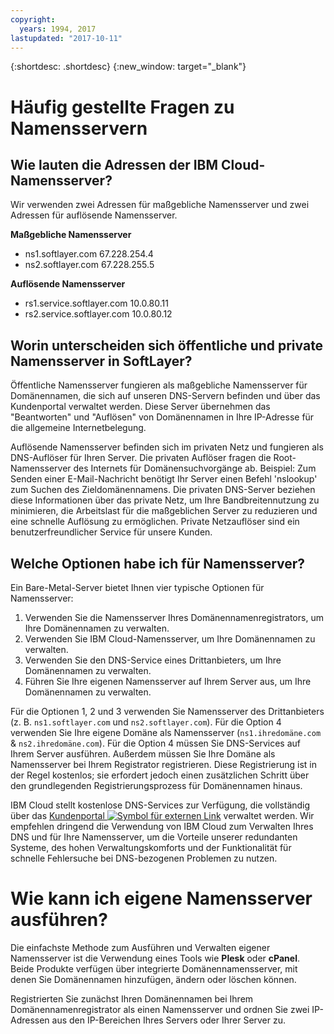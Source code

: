 ```yaml
---
copyright:
  years: 1994, 2017
lastupdated: "2017-10-11"
---
```


{:shortdesc: .shortdesc}
{:new_window: target="_blank"}

# Häufig gestellte Fragen zu Namensservern

## Wie lauten die Adressen der IBM Cloud-Namensserver?

Wir verwenden zwei Adressen für maßgebliche Namensserver und zwei Adressen für auflösende Namensserver.

**Maßgebliche Namensserver**

* ns1.softlayer.com 67.228.254.4
* ns2.softlayer.com 67.228.255.5

**Auflösende Namensserver**

* rs1.service.softlayer.com 10.0.80.11
* rs2.service.softlayer.com 10.0.80.12

<a name="27"></a>
## Worin unterscheiden sich öffentliche und private Namensserver in SoftLayer?

Öffentliche Namensserver fungieren als maßgebliche Namensserver für Domänennamen, die sich auf unseren DNS-Servern befinden und über das Kundenportal verwaltet werden. Diese Server übernehmen das "Beantworten" und "Auflösen" von Domänennamen in Ihre IP-Adresse für die allgemeine Internetbelegung.

Auflösende Namensserver befinden sich im privaten Netz und fungieren als DNS-Auflöser für Ihren Server. Die privaten Auflöser fragen die Root-Namensserver des Internets für Domänensuchvorgänge ab. Beispiel: Zum Senden einer E-Mail-Nachricht benötigt Ihr Server einen Befehl 'nslookup' zum Suchen des Zieldomänennamens. Die privaten DNS-Server beziehen diese Informationen über das private Netz, um Ihre Bandbreitennutzung zu minimieren, die Arbeitslast für die maßgeblichen Server zu reduzieren und eine schnelle Auflösung zu ermöglichen. Private Netzauflöser sind ein benutzerfreundlicher Service für unsere Kunden.

<a name="28"></a>
## Welche Optionen habe ich für Namensserver?

Ein Bare-Metal-Server bietet Ihnen vier typische Optionen für Namensserver:

1. Verwenden Sie die Namensserver Ihres Domänennamenregistrators, um Ihre Domänennamen zu verwalten.
2. Verwenden Sie IBM Cloud-Namensserver, um Ihre Domänennamen zu verwalten.
3. Verwenden Sie den DNS-Service eines Drittanbieters, um Ihre Domänennamen zu verwalten.
4. Führen Sie Ihre eigenen Namensserver auf Ihrem Server aus, um Ihre Domänennamen zu verwalten.

Für die Optionen 1, 2 und 3 verwenden Sie Namensserver des Drittanbieters (z. B. `ns1.softlayer.com` und `ns2.softlayer.com`). Für die Option 4 verwenden Sie Ihre eigene Domäne als Namensserver (`ns1.ihredomäne.com` & `ns2.ihredomäne.com`). Für die Option 4 müssen Sie DNS-Services auf Ihrem Server ausführen. Außerdem müssen Sie Ihre Domäne als Namensserver bei Ihrem Registrator registrieren. Diese Registrierung ist in der Regel kostenlos; sie erfordert jedoch einen zusätzlichen Schritt über den grundlegenden Registrierungsprozess für Domänennamen hinaus.

IBM Cloud stellt kostenlose DNS-Services zur Verfügung, die vollständig über das [Kundenportal ![Symbol für externen Link](../../icons/launch-glyph.svg "Symbol für externen Link")](https://control.softlayer.com/) verwaltet werden. Wir empfehlen dringend die Verwendung von IBM Cloud zum Verwalten Ihres DNS und für Ihre Namensserver, um die Vorteile unserer redundanten Systeme, des hohen Verwaltungskomforts und der Funktionalität für schnelle Fehlersuche bei DNS-bezogenen Problemen zu nutzen.


# Wie kann ich eigene Namensserver ausführen?

Die einfachste Methode zum Ausführen und Verwalten eigener Namensserver ist die Verwendung eines Tools wie **Plesk** oder **cPanel**. Beide Produkte verfügen über integrierte Domänennamensserver, mit denen Sie Domänennamen hinzufügen, ändern oder löschen können.

Registrierten Sie zunächst Ihren Domänennamen bei Ihrem Domänennamenregistrator als einen Namensserver und ordnen Sie zwei IP-Adressen aus den IP-Bereichen Ihres Servers oder Ihrer Server zu.
